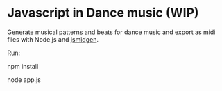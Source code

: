 Javascript in Dance music (WIP)
==============================

Generate musical patterns and beats for dance music and export as midi files with Node.js and [jsmidgen](https://github.com/dingram/jsmidgen).

Run:

npm install

node app.js
